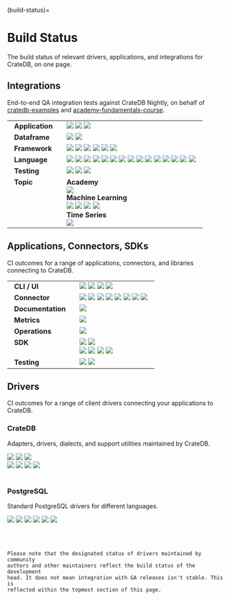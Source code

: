 (build-status)=

# Build Status

The build status of relevant drivers, applications, and integrations
for CrateDB, on one page.

<style>
table td, table td * {
  vertical-align: top;
}
th, td {
  padding-right: 1em;
  padding-left: 1em;
}
/*
In `crate-docs-theme`, `src/crate/theme/rtd/crate/static/css/custom.css`
defines a style we don't want to apply here, specifically on `connect/index`.
*/
.wrapper-content-right .section img {
  margin-bottom: unset !important;
}
</style>


## Integrations

End-to-end QA integration tests against CrateDB Nightly,
on behalf of [cratedb-examples] and [academy-fundamentals-course].

<table>
<tbody>

<tr>
<td>
<b>Application</b>
</td>
<td>
<a href="https://github.com/crate/cratedb-examples/actions/workflows/application-apache-superset.yml">
    <img src="https://img.shields.io/github/actions/workflow/status/crate/cratedb-examples/application-apache-superset.yml?branch=main&label=Apache Superset" loading="lazy"></a>
<a href="https://github.com/crate/cratedb-examples/actions/workflows/application-cratedb-toolkit.yml">
    <img src="https://img.shields.io/github/actions/workflow/status/crate/cratedb-examples/application-cratedb-toolkit.yml?branch=main&label=CrateDB Toolkit" loading="lazy"></a>
<a href="https://github.com/crate/cratedb-examples/actions/workflows/application-metabase.yml">
    <img src="https://img.shields.io/github/actions/workflow/status/crate/cratedb-examples/application-metabase.yml?branch=main&label=Metabase" loading="lazy"></a>
</td>
</tr>

<tr>
<td>
<b>Dataframe</b>
</td>
<td>
<a href="https://github.com/crate/cratedb-examples/actions/workflows/dataframe-dask.yml">
    <img src="https://img.shields.io/github/actions/workflow/status/crate/cratedb-examples/dataframe-dask.yml?branch=main&label=Dask" loading="lazy"></a>
<a href="https://github.com/crate/cratedb-examples/actions/workflows/dataframe-pandas.yml">
    <img src="https://img.shields.io/github/actions/workflow/status/crate/cratedb-examples/dataframe-pandas.yml?branch=main&label=pandas" loading="lazy"></a>
</td>
</tr>

<tr>
<td>
<b>Framework</b>
</td>
<td>
<a href="https://github.com/crate/cratedb-examples/actions/workflows/framework-flink-kafka-java.yml">
    <img src="https://img.shields.io/github/actions/workflow/status/crate/cratedb-examples/framework-flink-kafka-java.yml?branch=main&label=Apache Kafka, Apache Flink" loading="lazy"></a>
<a href="https://github.com/crate/cratedb-examples/actions/workflows/framework-dbt.yml">
    <img src="https://img.shields.io/github/actions/workflow/status/crate/cratedb-examples/framework-dbt.yml?branch=main&label=dbt" loading="lazy"></a>
<a href="https://github.com/crate/cratedb-examples/actions/workflows/framework-dlt.yml">
    <img src="https://img.shields.io/github/actions/workflow/status/crate/cratedb-examples/framework-dlt.yml?branch=main&label=dlt" loading="lazy"></a>
<a href="https://github.com/crate/cratedb-examples/actions/workflows/framework-gradio.yml">
    <img src="https://img.shields.io/github/actions/workflow/status/crate/cratedb-examples/framework-gradio.yml?branch=main&label=Gradio" loading="lazy"></a>
<a href="https://github.com/crate/cratedb-examples/actions/workflows/framework-mcp.yml">
    <img src="https://img.shields.io/github/actions/workflow/status/crate/cratedb-examples/framework-mcp.yml?branch=main&label=MCP" loading="lazy"></a>
<a href="https://github.com/crate/cratedb-examples/actions/workflows/framework-streamlit.yml">
    <img src="https://img.shields.io/github/actions/workflow/status/crate/cratedb-examples/framework-streamlit.yml?branch=main&label=Streamlit" loading="lazy"></a>
</td>
</tr>

<tr>
<td>
<b>Language</b>
</td>
<td>
<a href="https://github.com/crate/cratedb-examples/actions/workflows/lang-csharp-npgsql.yml">
      <img src="https://img.shields.io/github/actions/workflow/status/crate/cratedb-examples/lang-csharp-npgsql.yml?branch=main&label=C%23 Npgsql" loading="lazy"></a>
<a href="https://github.com/crate/cratedb-examples/actions/workflows/lang-csharp-efcore.yml">
      <img src="https://img.shields.io/github/actions/workflow/status/crate/cratedb-examples/lang-csharp-efcore.yml?branch=main&label=C%23 EF Core" loading="lazy"></a>
<a href="https://github.com/crate/cratedb-examples/actions/workflows/lang-elixir-postgrex.yml">
      <img src="https://img.shields.io/github/actions/workflow/status/crate/cratedb-examples/lang-elixir-postgrex.yml?branch=main&label=Elixir Postgrex" loading="lazy"></a>
<a href="https://github.com/crate/cratedb-examples/actions/workflows/lang-go-pgx.yml">
      <img src="https://img.shields.io/github/actions/workflow/status/crate/cratedb-examples/lang-go-pgx.yml?branch=main&label=Go pgx" loading="lazy"></a>
<a href="https://github.com/crate/cratedb-examples/actions/workflows/lang-java-maven.yml">
      <img src="https://img.shields.io/github/actions/workflow/status/crate/cratedb-examples/lang-java-maven.yml?branch=main&label=Java JDBC" loading="lazy"></a>
<a href="https://github.com/crate/cratedb-examples/actions/workflows/lang-java-jooq.yml">
      <img src="https://img.shields.io/github/actions/workflow/status/crate/cratedb-examples/lang-java-jooq.yml?branch=main&label=Java jOOQ" loading="lazy"></a>
<a href="https://github.com/crate/cratedb-examples/actions/workflows/lang-php-amphp.yml">
      <img src="https://img.shields.io/github/actions/workflow/status/crate/cratedb-examples/lang-php-amphp.yml?branch=main&label=PHP AMPHP" loading="lazy"></a>
<a href="https://github.com/crate/cratedb-examples/actions/workflows/lang-php-pdo.yml">
      <img src="https://img.shields.io/github/actions/workflow/status/crate/cratedb-examples/lang-php-pdo.yml?branch=main&label=PHP PDO" loading="lazy"></a>
<a href="https://github.com/crate/cratedb-examples/actions/workflows/lang-python-dbapi.yml">
      <img src="https://img.shields.io/github/actions/workflow/status/crate/cratedb-examples/lang-python-dbapi.yml?branch=main&label=Python DB API" loading="lazy"></a>
<a href="https://github.com/crate/cratedb-examples/actions/workflows/lang-python-sqlalchemy.yml">
      <img src="https://img.shields.io/github/actions/workflow/status/crate/cratedb-examples/lang-python-sqlalchemy.yml?branch=main&label=Python SQLAlchemy" loading="lazy"></a>
<a href="https://github.com/crate/cratedb-examples/actions/workflows/lang-python-connectorx.yml">
      <img src="https://img.shields.io/github/actions/workflow/status/crate/cratedb-examples/lang-python-connectorx.yml?branch=main&label=Python ConnectorX" loading="lazy"></a>
<a href="https://github.com/crate/cratedb-examples/actions/workflows/lang-python-turbodbc.yml">
      <img src="https://img.shields.io/github/actions/workflow/status/crate/cratedb-examples/lang-python-turbodbc.yml?branch=main&label=Python turbodbc" loading="lazy"></a>
<a href="https://github.com/crate/cratedb-examples/actions/workflows/lang-r.yml">
      <img src="https://img.shields.io/github/actions/workflow/status/crate/cratedb-examples/lang-r.yml?branch=main&label=R" loading="lazy"></a>
<a href="https://github.com/crate/cratedb-examples/actions/workflows/lang-ruby.yml">
      <img src="https://img.shields.io/github/actions/workflow/status/crate/cratedb-examples/lang-ruby.yml?branch=main&label=Ruby" loading="lazy"></a>
<a href="https://github.com/crate/cratedb-examples/actions/workflows/lang-rust-postgres.yml">
      <img src="https://img.shields.io/github/actions/workflow/status/crate/cratedb-examples/lang-rust-postgres.yml?branch=main&label=Rust postgres" loading="lazy"></a>
</td>
</tr>

<tr>
<td>
<b>Testing</b>
</td>
<td>
<a href="https://github.com/crate/cratedb-examples/actions/workflows/testing-testcontainers-java.yml">
    <img src="https://img.shields.io/github/actions/workflow/status/crate/cratedb-examples/testing-testcontainers-java.yml?branch=main&label=Testcontainers for Java" loading="lazy"></a>
<a href="https://github.com/crate/cratedb-examples/actions/workflows/testing-testcontainers-python.yml">
    <img src="https://img.shields.io/github/actions/workflow/status/crate/cratedb-examples/testing-testcontainers-python.yml?branch=main&label=Testcontainers for Python" loading="lazy"></a>
<a href="https://github.com/crate/cratedb-examples/actions/workflows/testing-native-python.yml">
    <img src="https://img.shields.io/github/actions/workflow/status/crate/cratedb-examples/testing-native-python.yml?branch=main&label=Native testing for Python" loading="lazy"></a>
</td>
</tr>

<tr>
<td>
<b>Topic</b>
</td>
<td>
<div>
<b>Academy</b>
<br>
<a href="https://github.com/crate/academy-fundamentals-course/actions/workflows/tests.yml">
    <img src="https://img.shields.io/github/actions/workflow/status/crate/academy-fundamentals-course/tests.yml?branch=main&label=Fundamentals Course" loading="lazy"></a>
</div>
<div>
<b>Machine Learning</b>
<br>
<a href="https://github.com/crate/cratedb-examples/actions/workflows/ml-automl.yml">
    <img src="https://img.shields.io/github/actions/workflow/status/crate/cratedb-examples/ml-automl.yml?branch=main&label=AutoML" loading="lazy"></a>
<a href="https://github.com/crate/cratedb-examples/actions/workflows/ml-langchain.yml">
    <img src="https://img.shields.io/github/actions/workflow/status/crate/cratedb-examples/ml-langchain.yml?branch=main&label=LangChain" loading="lazy"></a>
<a href="https://github.com/crate/cratedb-examples/actions/workflows/ml-llamaindex.yml">
    <img src="https://img.shields.io/github/actions/workflow/status/crate/cratedb-examples/ml-llamaindex.yml?branch=main&label=LlamaIndex" loading="lazy"></a>
<a href="https://github.com/crate/cratedb-examples/actions/workflows/ml-mlflow.yml">
    <img src="https://img.shields.io/github/actions/workflow/status/crate/cratedb-examples/ml-mlflow.yml?branch=main&label=MLflow" loading="lazy"></a>
</div>
<div>
<b>Time Series</b>
<br>
<a href="https://github.com/crate/cratedb-examples/actions/workflows/timeseries.yml">
    <img src="https://img.shields.io/github/actions/workflow/status/crate/cratedb-examples/timeseries.yml?branch=main&label=Time%20Series" loading="lazy"></a>
</div>
</td>
</tr>

</tbody>
</table>


## Applications, Connectors, SDKs

CI outcomes for a range of applications, connectors, and libraries connecting
to CrateDB.

<table>
<tbody>

<tr>
<td>
<b>CLI / UI</b>
</td>
<td>
<a href="https://github.com/crate/crate-admin/actions/workflows/tests.yml">
    <img src="https://img.shields.io/github/actions/workflow/status/crate/crate-admin/tests.yml?branch=main&label=CrateDB Admin UI" loading="lazy"></a>
<a href="https://github.com/crate/crash/actions/workflows/main.yml">
    <img src="https://img.shields.io/github/actions/workflow/status/crate/crash/main.yml?branch=master&label=Crash CLI" loading="lazy"></a>
<a href="https://github.com/crate/croud/actions/workflows/main.yml">
    <img src="https://img.shields.io/github/actions/workflow/status/crate/croud/main.yml?branch=master&label=Croud CLI" loading="lazy"></a>
<a href="https://github.com/crate/cratedb-mcp/actions/workflows/tests.yml">
    <img src="https://img.shields.io/github/actions/workflow/status/crate/cratedb-mcp/tests.yml?branch=main&label=CrateDB MCP" loading="lazy"></a>
</td>
</tr>

<tr>
<td>
<b>Connector</b>
</td>
<td>
<a href="https://github.com/crate/cratedb-airflow-tutorial/actions/workflows/main.yml">
    <img src="https://img.shields.io/github/actions/workflow/status/crate/cratedb-airflow-tutorial/main.yml?branch=main&label=Airflow" loading="lazy"></a>
<a href="https://github.com/crate/dbt-cratedb2/actions/workflows/integration-tests.yml">
    <img src="https://img.shields.io/github/actions/workflow/status/crate/dbt-cratedb2/integration-tests.yml?branch=main&label=dbt" loading="lazy"></a>
<a href="https://github.com/surister/cratedb-django/actions/workflows/tests.yml">
    <img src="https://img.shields.io/github/actions/workflow/status/surister/cratedb-django/tests.yml?branch=master&label=Django" loading="lazy"></a>
<a href="https://github.com/crate/cratedb-estuary">
    <img src="https://img.shields.io/badge/Estuary-passing-success" loading="lazy"></a>
<a href="https://github.com/crate/cratedb-fivetran-destination/actions/workflows/tests.yml">
    <img src="https://img.shields.io/github/actions/workflow/status/crate/cratedb-fivetran-destination/tests.yml?branch=main&label=Fivetran" loading="lazy"></a>
<a href="https://github.com/crate/langchain-cratedb/actions/workflows/ci.yml">
    <img src="https://img.shields.io/github/actions/workflow/status/crate/langchain-cratedb/ci.yml?branch=main&label=LangChain" loading="lazy"></a>
<a href="https://github.com/crate/mlflow-cratedb/actions/workflows/main.yml">
    <img src="https://img.shields.io/github/actions/workflow/status/crate/mlflow-cratedb/main.yml?branch=main&label=MLflow" loading="lazy"></a>
<a href="https://github.com/crate/cratedb-tableau-connector/actions/workflows/main.yml">
    <img src="https://img.shields.io/github/actions/workflow/status/crate/cratedb-tableau-connector/main.yml?branch=main&label=Tableau" loading="lazy"></a>
</td>
</tr>

<tr>
<td>
<b>Documentation</b>
</td>
<td>
<a href="https://github.com/crate/about/actions/workflows/tests.yml">
    <img src="https://img.shields.io/github/actions/workflow/status/crate/about/tests.yml?branch=main&label=About CrateDB" loading="lazy"></a>
</td>
</tr>

<tr>
<td>
<b>Metrics</b>
</td>
<td>
<a href="https://github.com/crate/cratedb-prometheus-adapter/actions/workflows/main.yml">
    <img src="https://img.shields.io/github/actions/workflow/status/crate/cratedb-prometheus-adapter/tests.yml?branch=main&label=CrateDB Prometheus Adapter" loading="lazy"></a>
</td>
</tr>

<tr>
<td>
<b>Operations</b>
</td>
<td>
<a href="https://github.com/crate/crate-operator/actions/workflows/main.yml">
    <img src="https://img.shields.io/github/actions/workflow/status/crate/crate-operator/main.yaml?branch=master&label=CrateDB Kubernetes Operator" loading="lazy"></a>
</td>
</tr>

<tr>
<td>
<b>SDK</b>
</td>
<td>
<a href="https://github.com/crate/cratedb-sqlparse/actions/workflows/python.yml">
    <img src="https://img.shields.io/github/actions/workflow/status/crate/cratedb-sqlparse/python.yml?branch=main&label=cratedb-sqlparse (python)" loading="lazy"></a>
<a href="https://github.com/crate/cratedb-sqlparse/actions/workflows/javascript.yml">
    <img src="https://img.shields.io/github/actions/workflow/status/crate/cratedb-sqlparse/javascript.yml?branch=main&label=cratedb-sqlparse (javascript)" loading="lazy"></a>
<br>
<a href="https://github.com/crate/cratedb-toolkit/actions/workflows/main.yml">
    <img src="https://img.shields.io/github/actions/workflow/status/crate/cratedb-toolkit/main.yml?branch=main&label=CrateDB Toolkit" loading="lazy"></a>
<a href="https://github.com/crate/cratedb-toolkit/actions/workflows/dynamodb.yml">
    <img src="https://img.shields.io/github/actions/workflow/status/crate/cratedb-toolkit/dynamodb.yml?branch=main&label=CTK%2BDynamoDB" loading="lazy"></a>
<a href="https://github.com/crate/cratedb-toolkit/actions/workflows/influxdb.yml">
    <img src="https://img.shields.io/github/actions/workflow/status/crate/cratedb-toolkit/influxdb.yml?branch=main&label=CTK%2BInfluxDB" loading="lazy"></a>
<a href="https://github.com/crate/cratedb-toolkit/actions/workflows/mongodb.yml">
    <img src="https://img.shields.io/github/actions/workflow/status/crate/cratedb-toolkit/mongodb.yml?branch=main&label=CTK%2BMongoDB" loading="lazy"></a>
</td>
</tr>

<tr>
<td>
<b>Testing</b>
</td>
<td>
<a href="https://github.com/crate/crate-java-testing/actions/workflows/tests.yml">
    <img src="https://img.shields.io/github/actions/workflow/status/crate/crate-java-testing/tests.yml?branch=master&label=crate-java-testing" loading="lazy"></a>
<a href="https://github.com/crate/pytest-cratedb/actions/workflows/tests.yml">
    <img src="https://img.shields.io/github/actions/workflow/status/crate/pytest-cratedb/tests.yml?branch=main&label=pytest-cratedb" loading="lazy"></a>
</td>
</tr>

</tbody>
</table>


## Drivers

CI outcomes for a range of client drivers connecting your applications to CrateDB.

### CrateDB
Adapters, drivers, dialects, and support utilities maintained by CrateDB.

<a href="https://github.com/crate/crate-python/actions/workflows/nightly.yml">
    <img src="https://img.shields.io/github/actions/workflow/status/crate/crate-python/nightly.yml?branch=main&label=crate-python" loading="lazy"></a>
<a href="https://github.com/crate/sqlalchemy-cratedb/actions/workflows/nightly.yml">
    <img src="https://img.shields.io/github/actions/workflow/status/crate/sqlalchemy-cratedb/nightly.yml?branch=main&label=sqlalchemy-cratedb" loading="lazy"></a>
<a href="https://github.com/crate/micropython-cratedb/actions/workflows/tests.yml">
    <img src="https://img.shields.io/github/actions/workflow/status/crate/micropython-cratedb/tests.yml?branch=main&label=micropython-cratedb" loading="lazy"></a>
<br>
<a href="https://github.com/crate/crate-pdo/actions/workflows/tests.yml">
    <img src="https://img.shields.io/github/actions/workflow/status/crate/crate-pdo/tests.yml?branch=main&label=crate-pdo" loading="lazy"></a>
<a href="https://github.com/crate/crate-dbal/actions/workflows/tests.yml">
    <img src="https://img.shields.io/github/actions/workflow/status/crate/crate-dbal/tests.yml?branch=main&label=crate-dbal" loading="lazy"></a>
<a href="https://github.com/crate/crate_ruby/actions/workflows/tests.yml">
    <img src="https://img.shields.io/github/actions/workflow/status/crate/crate_ruby/tests.yml?branch=main&label=crate_ruby" loading="lazy"></a>
<a href="https://github.com/crate/activerecord-crate-adapter/actions/workflows/tests.yml">
    <img src="https://img.shields.io/github/actions/workflow/status/crate/activerecord-crate-adapter/tests.yml?branch=main&label=activerecord-crate-adapter" loading="lazy"></a>

<br>
<br>

### PostgreSQL
Standard PostgreSQL drivers for different languages.

<a href="https://github.com/pgjdbc/pgjdbc/actions/workflows/main.yml">
    <img src="https://img.shields.io/github/actions/workflow/status/pgjdbc/pgjdbc/main.yml?branch=master&label=pgjdbc" loading="lazy"></a>
<a href="https://github.com/npgsql/npgsql/actions/workflows/build.yml">
    <img src="https://img.shields.io/github/actions/workflow/status/npgsql/npgsql/build.yml?branch=main&label=npgsql" loading="lazy"></a>
<a href="https://github.com/psycopg/psycopg2/actions/workflows/tests.yml">
    <img src="https://img.shields.io/github/actions/workflow/status/psycopg/psycopg2/tests.yml?branch=master&label=psycopg2" loading="lazy"></a>
<a href="https://github.com/psycopg/psycopg/actions/workflows/tests.yml">
    <img src="https://img.shields.io/github/actions/workflow/status/psycopg/psycopg/tests.yml?branch=master&label=psycopg3" loading="lazy"></a>
<a href="https://github.com/MagicStack/asyncpg/actions/workflows/tests.yml">
    <img src="https://img.shields.io/github/actions/workflow/status/MagicStack/asyncpg/tests.yml?branch=master&label=asyncpg" loading="lazy"></a>
<a href="https://github.com/brianc/node-postgres/actions/workflows/ci.yml">
    <img src="https://img.shields.io/github/actions/workflow/status/brianc/node-postgres/ci.yml?branch=master&label=node-postgres" loading="lazy"></a>

<br><br>


```{note}
Please note that the designated status of drivers maintained by community
authors and other maintainers reflect the build status of the development
head. It does not mean integration with GA releases isn't stable. This is
reflected within the topmost section of this page.
```


[academy-fundamentals-course]: https://github.com/crate/academy-fundamentals-course
[cratedb-examples]: https://github.com/crate/cratedb-examples
